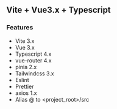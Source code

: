 ## Vite + Vue3.x + Typescript

### Features
- Vite 3.x
- Vue 3.x
- Typescript 4.x
- vue-router 4.x
- pinia 2.x
- Tailwindcss 3.x
- Eslint
- Prettier
- axios 1.x
- Alias @ to <project_root>/src
